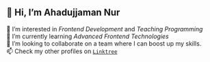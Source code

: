 ## 👋 Hi, I’m **Ahadujjaman Nur**
👀 I’m interested in *Frontend Development* and *Teaching Programming*  
🌱 I’m currently learning *Advanced Frontend Technologies*  
💞️ I’m looking to collaborate on a team where I can boost up my skills.  
📫 Check my other profiles on [`Linktree`](https://linktr.ee/ahadnur44)

<!---
ahadnur/ahadnur is a ✨ special ✨ repository because its `README.md` (this file) appears on your GitHub profile.
You can click the Preview link to take a look at your changes.
--->
